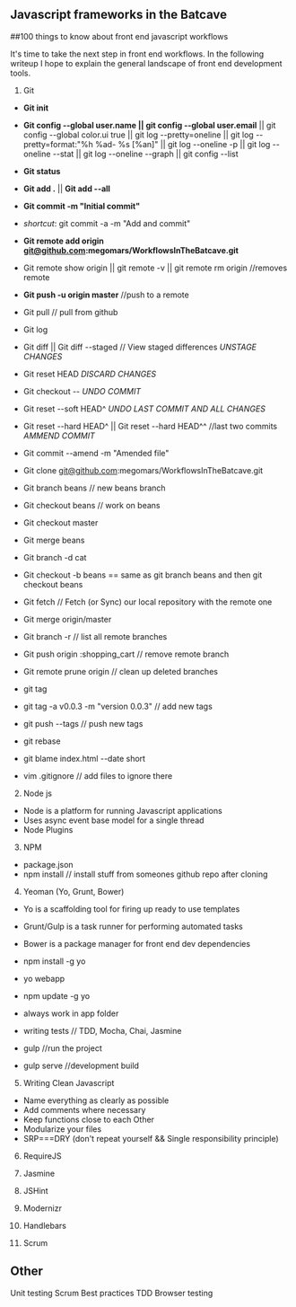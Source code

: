 Javascript frameworks in the Batcave
------------------------------------
##100 things to know about front end javascript workflows

It's time to take the next step in front end workflows. In the following writeup I hope to explain the general landscape of front end development tools.

1. Git
  * __Git init__
  * __Git config --global user.name || git config --global user.email__ || git config --global color.ui true || git log --pretty=oneline || git log --pretty=format:"%h %ad- %s [%an]" || git log --oneline -p || git log --oneline --stat || git log --oneline --graph || git config --list
  * __Git status__
  * __Git add .__ || __Git add --all__
  * __Git commit -m "Initial commit"__
  * _shortcut_: git commit -a -m "Add and commit"

  * __Git remote add origin git@github.com:megomars/WorkflowsInTheBatcave.git__
  * Git remote show origin || git remote -v || git remote rm origin //removes remote
  * __Git push -u origin master__ //push to a remote
  * Git pull // pull from github

  * Git log
  * Git diff || Git diff --staged // View staged differences
   _UNSTAGE CHANGES_
  * Git reset HEAD <file>
  _DISCARD CHANGES_
  * Git checkout -- <file>
  _UNDO COMMIT_
  * Git reset --soft HEAD^
  _UNDO LAST COMMIT AND ALL CHANGES_
  * Git reset --hard HEAD^ || Git reset --hard HEAD^^ //last two commits
  _AMMEND COMMIT_
  * Git commit --amend -m "Amended file"


  * Git clone git@github.com:megomars/WorkflowsInTheBatcave.git
  * Git branch beans // new beans branch
  * Git checkout beans // work on beans
  * Git checkout master
  * Git merge beans
  * Git branch -d cat
  * Git checkout -b beans == same as git branch beans and then git checkout beans

  * Git fetch // Fetch (or Sync) our local repository with the remote one
  * Git merge origin/master

  * Git branch -r // list all remote branches
  * Git push origin :shopping_cart // remove remote branch
  * Git remote prune origin // clean up deleted branches

  * git tag
  * git tag -a v0.0.3 -m "version 0.0.3" // add new tags
  * git push --tags // push new tags

  * git rebase
  * git blame index.html --date short
  * vim .gitignore // add files to ignore there


2. Node js
  * Node is a platform for running Javascript applications
  * Uses async event base model for a single thread
  * Node Plugins

3. NPM
  * package.json
  * npm install // install stuff from someones github repo after cloning

4. Yeoman (Yo, Grunt, Bower)
  * Yo is a scaffolding tool for firing up ready to use templates
  * Grunt/Gulp is a task runner for performing automated tasks
  * Bower is a package manager for front end dev dependencies

  * npm install -g yo
  * yo webapp
  * npm update -g yo
  * always work in app folder
  * writing tests // TDD, Mocha, Chai, Jasmine

  * gulp //run the project
  * gulp serve //development build

5. Writing Clean Javascript
  * Name everything as clearly as possible
  * Add comments where necessary
  * Keep functions close to each Other
  * Modularize your files
  * SRP===DRY (don't repeat yourself && Single responsibility principle)

6. RequireJS

7. Jasmine

8. JSHint

9. Modernizr

10. Handlebars

11. Scrum

Other
--------------
 Unit testing
 Scrum
 Best practices
 TDD
 Browser testing
